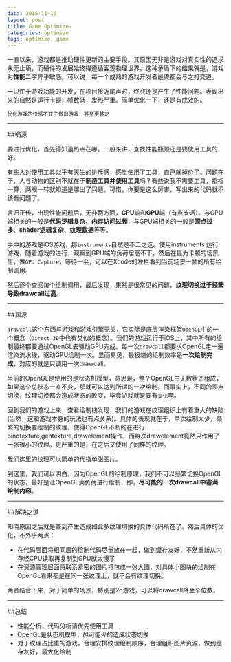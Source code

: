 ```yaml
---
data: 2015-11-16
layout: post
title: Game Optimize-
categories: optimize
tags: optimize, game
---
```


一直以来，游戏都是推动硬件更新的主要手段。其原因无非是游戏对真实性的追求永无止境，而硬件的发展始终得遵循客观物理世界。这种矛盾下的结果就是，游戏对**性能**二字异乎敏感。可以说，每一个成熟的游戏开发者最终都会与之打交道。

一只忙于游戏功能的开发，在项目接近尾声时，终究还是产生了性能问题。表现出来的自然是运行卡顿，帧数低，发热严重。简单优化一下，还是有成效的。

`优化游戏的快感不亚于做出游戏，甚至更甚之`

-------------------------------
##祸源

要进行优化，首先得知道热点在哪。一般来讲，查找性能瓶颈还是要使用工具的好。

有些人对使用工具似乎有天生的排斥感，感觉使用了工具，自己就掉价了。问题在于，人与动物的区别不就在于**制造工具并使用工具**吗？有些说我不需要工具，掐指一算，两眼一转就知道是哪出了问题。可惜，你要是这么厉害，写出来的代码就不该有问题了。

言归正传，出现性能问题后，无非两方面，**CPU**端和**GPU**端（有点废话）。与CPU端相关的一般是**代码逻辑复杂**、**内存访问过频**，与GPU端相关的一般是**顶点过多**、**shader逻辑复杂**、**纹理数据**等等。

手中的游戏是iOS游戏，那`instruments`自然是不二之选。使用instruments 运行游戏，随着游戏的进行，观察到GPU端的负荷居高不下。然后在最为卡顿的场景里，做`GPU Capture`，等待一会，可以在Xcode的左栏看到当前场景一帧的所有绘制调用。

然后逐个查阅每个绘制调用，最后发现，果然是很常见的问题，**纹理切换过于频繁导致drawcall过高**。

--------------------------------
##渊源

`drawcall`这个东西与游戏和游戏引擎无关，它实际是底层渲染框架`OpenGL`中的一个概念（`Direct 3D`中也有类似的概念）。我们的游戏运行于iOS上，其中所有的绘制最终都要通过OpenGL去驱动GPU完成。每一次`drawcall`都要求OpenGL走一遍渲染流水线，驱动GPU绘制一次。显而易见，最极端的绘制效率是**一次绘制完成**，对应的就是只调用一次drawcall。

当前的OpenGL是使用的是状态机模型，意思是，整个OpenGL由无数状态组成，如果这个总状态一直不变，那就可以达到所谓的一次绘制。而事实上，不同的顶点切换，纹理切换都会造成状态的改变，毕竟游戏就是要有`变化`啊。

回到我们的游戏上来，查看绘制栈发现，我们的游戏在纹理组织上有着重大的缺陷(当然，这和游戏本身的玩法也有点关系)。具体的表现就在于，单次绘制太少，频繁的切换要绘制的纹理，使得OpenGL不断的在进行bindtexture,gentexture,drawelement操作，而每次drawelement竟然只作用了一张很小的纹理。更严重的是，在之后又使用了同样的纹理。

我们这里的纹理可以简单的代指单张图片。

到这里，我们可以明白，因为OpenGL的绘制原理，我们不可以频繁切换OpenGL的状态，最好是让OpenGL满负荷进行绘制，即，**尽可能的一次drawcall中塞满绘制内容**。

-----------------------------------
##解决之道

知晓原因之后就是查到产生造成如此多纹理切换的具体代码所在了。然后具体的优化，不外乎两点：

- 在代码层面将相同层的绘制代码尽量放在一起，做到缓存友好，不然重新从内存经CPU读取再复制到GPU就太慢了
- 在资源管理层面将联系紧密的图片打包成一张大图，对具体小图块的绘制在OpenGL看来都是在同一张纹理上，就不会有纹理切换。

两者结合下来，对于简单的场景，特别是2d游戏，可以将drawcall降至个位数。


-----------------------------------
##总结
- 性能分析，代码分析请优先使用工具
- OpenGL是状态机模型，尽可能少的造成状态切换
- 对于纹理占比重的游戏，合理安排纹理绘制顺序，合理组织图片资源，做到缓存友好，最大化绘制

